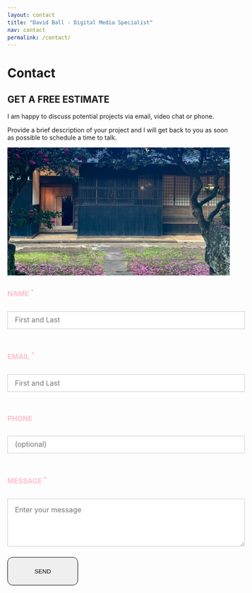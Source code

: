 ```yaml
---
layout: contact
title: "David Ball - Digital Media Specialist"
nav: contact
permalink: /contact/
---
```

<div class="container-fluid statement">
  <div class="container">
    <div class="row">
      <div class="col-12" data-aos="flip-up">
        <div class="d-flex align-items-center text-center my-4 pb-2">
              <div class="flex-grow-1 border-top"></div>
              <h1 class="fw-normal px-5 mb-2">Contact</h1>
              <div class="flex-grow-1 border-top"></div>
          </div>
      </div>
    </div>
      <div class="row vertical-align py-5" data-aos="fade-up">
            <div class="col-lg-6">
            <h2 class="text-center mb-5"><i class="fas fa-envelope"></i> GET A FREE ESTIMATE</h2>
            <p class="introduction">I am happy to discuss potential projects via email, video chat or phone.</p>
            <p class="introduction">Provide a brief description of your project and I will get back to you as soon as possible to schedule a time to talk.</p>
            <img src="/assets/img/kominka-resize.jpg" alt="Photograph of Japanese Kominka in Ojika, Nagasaski" class="img-fluid pb-5 rounded rounded-4">
            </div>
            <div class="col-lg-6"> 
            <form id="fs-frm" name="simple-contact-form" accept-charset="utf-8" action="https://formspree.io/f/xoqgndjd" method="post">
  <fieldset id="fs-frm-inputs">
    <label for="full-name"><h4>NAME <sup>*</sup></h4></label>
    <input type="text" name="name" id="full-name" placeholder="First and Last" class="rounded-4" required="">
    <label for="email-address"><h4>EMAIL <sup>*</sup></h4></label>
    <input type="text" name="name" id="full-name" placeholder="First and Last" class="rounded-4" required="">
    <label for="phone"><h4>PHONE</h4></label>
    <input type="tel" name="_replyto" id="mobile" placeholder="(optional)" class="rounded-4" required="">
    <label for="message"><h4>MESSAGE <sup>*</sup></h4></label>
    <textarea rows="5" name="message" id="message" placeholder="Enter your message" class="rounded-4" required=""></textarea>
    <input type="hidden" name="_subject" id="email-subject" value="Contact Form Submission">
  </fieldset>
  <button type="submit" class="btn send-button w-100">
  <span class="fs-5">
    <i class="fa fa-arrow-right fa-lg"></i> <span class="ps-3">SEND</span></span>
  </button>
<!--  <input id="send" type="submit" value="SEND" class="send-button"> -->
</form><style>/* reset */
#fs-frm input,
#fs-frm select,
#fs-frm textarea,
#fs-frm fieldset,
#fs-frm optgroup,
#fs-frm label,
#fs-frm #card-element:disabled {
  font-family: inherit;
  font-size: 100%;
  color: #ffc0cb;
  border: none;
  border-radius: 0;
  display: block;
  width: 100%;
  padding: 0;
  margin: 0;
  -webkit-appearance: none;
  -moz-appearance: none;
}
#fs-frm label,
#fs-frm legend,
#fs-frm ::placeholder {
  font-size: 1rem;
  margin-bottom: .5rem;
  padding-top: .2rem;
  display: flex;
  align-items: baseline;
}
/* border, padding, margin, width */
#fs-frm input,
#fs-frm select,
#fs-frm textarea,
#fs-frm #card-element {
  border: 1px solid rgba(0,0,0,0.2);
  padding: .75em 1rem;
  margin-bottom: 1.5rem;
  color: #16384e;
}
#fs-frm input:focus,
#fs-frm select:focus,
#fs-frm textarea:focus {
  background-color: #ffc0cb;
  color: black;
  outline-style: solid;
  outline-width: thin;
  outline-color: gray;
  outline-offset: -1px;
}
#fs-frm [type="text"],
#fs-frm [type="email"] {
  width: 100%;
}
#fs-frm [type="button"],
#fs-frm [type="submit"],
#fs-frm [type="reset"] {
  width: auto;
  cursor: pointer;
  -webkit-appearance: button;
  -moz-appearance: button;
  appearance: button;
    display: flex;
  min-width: 10rem;
  min-height: 4rem;
  justify-content: center;
  align-items: center;
  line-height: 35px;
  border: 1px solid;
  border-radius: 12px;
  text-align: center;
  color: #000;
  text-decoration: none;
  transition: all 0.35s;
  box-sizing: border-box;
}
#fs-frm [type="button"]:focus,
#fs-frm [type="submit"]:focus,
#fs-frm [type="reset"]:focus {
  outline: none;
}
#fs-frm [type="submit"],
#fs-frm [type="reset"] {
  margin-bottom: 0;
}
#fs-frm select {
  text-transform: none;
}
#fs-frm [type="checkbox"] {
  -webkit-appearance: checkbox;
  -moz-appearance: checkbox;
  appearance: checkbox;
  display: inline-block;
  width: auto;
  margin: 0 .5em 0 0 !important;
}
#fs-frm [type="radio"] {
  -webkit-appearance: radio;
  -moz-appearance: radio;
  appearance: radio;
}
/* address, locale */
#fs-frm fieldset.locale input[name="city"],
#fs-frm fieldset.locale select[name="state"],
#fs-frm fieldset.locale input[name="postal-code"] {
  display: inline;
}
#fs-frm fieldset.locale input[name="city"] {
  width: 52%;
}
#fs-frm fieldset.locale select[name="state"],
#fs-frm fieldset.locale input[name="postal-code"] {
  width: 20%;
}
#fs-frm fieldset.locale input[name="city"],
#fs-frm fieldset.locale select[name="state"] {
  margin-right: 3%;
}
</style>
                <!-- <div id="wufoo-z1iwao9j1ww3jgi">
                Fill out my <a href="https://daveyball.wufoo.com/forms/z1iwao9j1ww3jgi">online form</a>.
                </div>
                <script type="text/javascript">var z1iwao9j1ww3jgi;(function(d, t) {
                var s = d.createElement(t), options = {
                'userName':'daveyball',
                'formHash':'z1iwao9j1ww3jgi',
                'autoResize':true,
                'height':'517',
                'async':true,
                'host':'wufoo.com',
                'header':'hide',
                'ssl':true};
                s.src = ('https:' == d.location.protocol ? 'https://' : 'http://') + 'secure.wufoo.com/scripts/embed/form.js';
                s.onload = s.onreadystatechange = function() {
                var rs = this.readyState; if (rs) if (rs != 'complete') if (rs != 'loaded') return;
                try { z1iwao9j1ww3jgi = new WufooForm();z1iwao9j1ww3jgi.initialize(options);z1iwao9j1ww3jgi.display(); } catch (e) {}};
                var scr = d.getElementsByTagName(t)[0], par = scr.parentNode; par.insertBefore(s, scr);
                })(document, 'script');</script> -->
            </div>
        </div>
    </div>
</div>